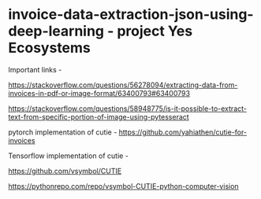 # invoice-data-extraction-json-using-deep-learning - project Yes Ecosystems


Important links - 

https://stackoverflow.com/questions/56278094/extracting-data-from-invoices-in-pdf-or-image-format/63400793#63400793

https://stackoverflow.com/questions/58948775/is-it-possible-to-extract-text-from-specific-portion-of-image-using-pytesseract

pytorch implementation of cutie - 
https://github.com/yahiathen/cutie-for-invoices

Tensorflow implementation of cutie - 

https://github.com/vsymbol/CUTIE

https://pythonrepo.com/repo/vsymbol-CUTIE-python-computer-vision
